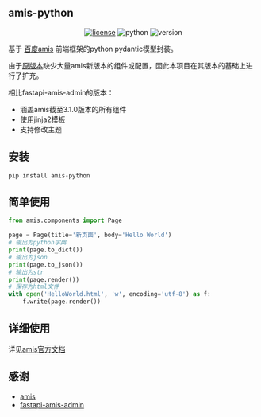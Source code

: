 ## amis-python
<p align="center">
    <a href="https://cdn.jsdelivr.net/gh/CMHopeSunshine/amis-python@master/LICENSE"><img src="https://img.shields.io/github/license/CMHopeSunshine/amis-python" alt="license"></a>
    <img src="https://img.shields.io/badge/Python-3.7+-yellow" alt="python">
    <img src="https://img.shields.io/pypi/v/amis-python" alt="version">
</p>

基于 [百度amis](https://github.com/baidu/amis) 前端框架的python pydantic模型封装。

由于[原版本](https://github.com/amisadmin/fastapi_amis_admin/tree/master/fastapi_amis_admin/amis)缺少大量amis新版本的组件或配置，因此本项目在其版本的基础上进行了扩充。

相比fastapi-amis-admin的版本：
- 涵盖amis截至3.1.0版本的所有组件
- 使用jinja2模板
- 支持修改主题
## 安装
```
pip install amis-python
```
## 简单使用
```python
from amis.components import Page

page = Page(title='新页面', body='Hello World')
# 输出为python字典
print(page.to_dict())
# 输出为json
print(page.to_json())
# 输出为str
print(page.render())
# 保存为html文件
with open('HelloWorld.html', 'w', encoding='utf-8') as f:
    f.write(page.render())
```

## 详细使用
详见[amis官方文档](https://aisuda.bce.baidu.com/amis/zh-CN/docs/index)

## 感谢
- [amis](https://github.com/baidu/amis)
- [fastapi-amis-admin](https://github.com/amisadmin/fastapi_amis_admin/tree/master/fastapi_amis_admin/amis)
